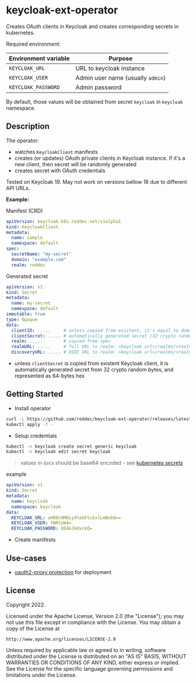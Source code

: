 # keycloak-ext-operator

Creates OAuth clients in Keycloak and creates corresponding secrets in kubernetes.

Required environment:

| Environment variable  | Purpose                           |
|-----------------------|-----------------------------------|
| `KEYCLOAK_URL`        | URL to keycloak instance          |
| `KEYCLOAK_USER`       | Admin user name (usually `admin`) |
| `KEYCLOAK_PASSWORD`   | Admin password                    |

By default, those values will be obtained from secret `keycloak` in `keycloak` namespace.

## Description

The operator:

- watches `KeycloakClient` manifests
- creates (or updates) OAuth private clients in Keycloak instance. If it's a new client, then secret will be randomly
  generated
- creates secret with OAuth credentials

Tested on Keycloak 19. May not work on versions bellow 18 due to different API URLs.

**Example:**

Manifest (CRD)

```yaml
apiVersion: keycloak.k8s.reddec.net/v1alpha1
kind: KeycloakClient
metadata:
  name: sample
  namespace: default
spec:
  secretName: "my-secret"
  domain: "example.com"
  realm: reddec
```

Generated secret

```yaml
apiVersion: v1
kind: Secret
metadata:
  name: my-secret
  namespace: default
immutable: true
type: Opaque
data:
  clientID: .....     # unless copied from existent, it's equal to domain name
  clientSecret: ..... # automatically generated secret (32 crypto random bytes represented as 64-bytes hex) or copied from existent client definition from keycloak.
  realm: .....        # copied from spec
  realmURL: .....     # full URL to realm: <keycloak url>/realms/<realm>
  discoveryURL: ..... # OIDC URL to realm: <keycloak url>/realms/<realm>/.well-known/openid-configuration
```

* unless `clientSecret` is copied from existent Keycloak client, it is automatically generated secret from 32 crypto
  random bytes, and represented as 64-bytes hex

## Getting Started

* Install operator

```bash
curl -L https://github.com/reddec/keycloak-ext-operator/releases/latest/download/keycloak-ext-operator.yaml | \
kubectl apply -f -
```

* Setup credentials

```bash
kubectl -n keycloak create secret generic keycloak
kubectl -n keycloak edit secret keycloak
```

> values in `data` should be base64 encoded - see [kubernetes secrets](https://kubernetes.io/docs/concepts/configuration/secret/)

example

```yaml
apiVersion: v1
kind: Secret
metadata:
  name: keycloak
  namespace: keycloak
data:
  KEYCLOAK_URL: aHR0cHM6Ly9leGFtcGxlLmNvbQ==
  KEYCLOAK_USER: YWRtaW4=
  KEYCLOAK_PASSWORD: UEAkJHdvckQ=
```

* Create manifests

## Use-cases

- [oauth2-proxy protection](config/samples/usecase-oauth.yaml) for deployment

## License

Copyright 2022.

Licensed under the Apache License, Version 2.0 (the "License");
you may not use this file except in compliance with the License.
You may obtain a copy of the License at

    http://www.apache.org/licenses/LICENSE-2.0

Unless required by applicable law or agreed to in writing, software
distributed under the License is distributed on an "AS IS" BASIS,
WITHOUT WARRANTIES OR CONDITIONS OF ANY KIND, either express or implied.
See the License for the specific language governing permissions and
limitations under the License.

